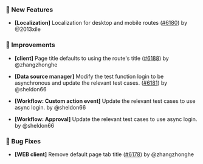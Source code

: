 ### 🎉 New Features

- **[Localization]** Localization for desktop and mobile routes ([#6180](https://github.com/nocobase/nocobase/pull/6180)) by @2013xile

### 🚀 Improvements

- **[client]** Page title defaults to using the route's title ([#6188](https://github.com/nocobase/nocobase/pull/6188)) by @zhangzhonghe

- **[Data source manager]** Modify the test function login to be asynchronous and update the relevant test cases. ([#6181](https://github.com/nocobase/nocobase/pull/6181)) by @sheldon66

- **[Workflow: Custom action event]** Update the relevant test cases to use async login. by @sheldon66

- **[Workflow: Approval]** Update the relevant test cases to use async login. by @sheldon66

### 🐛 Bug Fixes

- **[WEB client]** Remove default page tab title ([#6178](https://github.com/nocobase/nocobase/pull/6178)) by @zhangzhonghe

